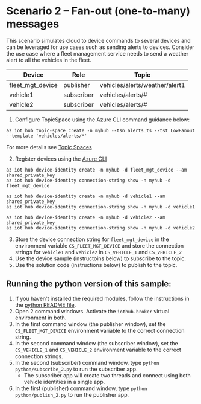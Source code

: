 # Scenario 2 – Fan-out (one-to-many) messages

This scenario simulates cloud to device commands to several devices and can be leveraged for use cases such as sending alerts to devices. Consider the use case where a fleet management service needs to send a weather alert to all the vehicles in the fleet.  

| Device | Role| Topic |
| -------- | --------------- |---------- |
| fleet_mgt_device | publisher | vehicles/alerts/weather/alert1  |
| vehicle1 | subscriber | vehicles/alerts/# |
| vehicle2 | subscriber | vehicles/alerts/# |

1. Configure TopicSpace using the Azure CLI command guidance below:

```azurecli
az iot hub topic-space create -n myhub --tsn alerts_ts --tst LowFanout --template 'vehicles/alerts/*'
  ```

  For more details see [Topic Spaces](https://github.com/Azure/IoTHubMQTTBrokerPreviewSamples#topic-spaces)

2. Register devices using the [Azure CLI](https://docs.microsoft.com/cli/azure/iot/hub/device-identity?view=azure-cli-latest#az_iot_hub_device_identity_create)

```azure cli
az iot hub device-identity create -n myhub -d fleet_mgt_device --am shared_private_key
az iot hub device-identity connection-string show -n myhub -d fleet_mgt_device

az iot hub device-identity create -n myhub -d vehicle1 --am shared_private_key
az iot hub device-identity connection-string show -n myhub -d vehicle1

az iot hub device-identity create -n myhub -d vehicle2 --am shared_private_key
az iot hub device-identity connection-string show -n myhub -d vehicle2
```

3. Store the device connection string for `fleet_mgt_device` in the environment variable `CS_FLEET_MGT_DEVICE` and store the connection strings for `vehicle1` and `vehicle2` in `CS_VEHICLE_1` and `CS_VEHICLE_2`
4. Use the device sample (instructoins below) to subscribe to the topic.
5. Use the solution code (instructions below) to publish to the topic.

## Running the python version of this sample:

1. If you haven't installed the required modules, follow the instructions in the [python README file](../python/README.md).
2. Open 2 command windows.  Activate the `iothub-broker` virtual environment in both.
3. In the first command window (the publisher window), set the `CS_FLEET_MGT_DEVICE` environment variable to the correct connection string.
4. In the second command window (the subscriber window), set the `CS_VEHICLE_1` and `CS_VEHICLE_2`  environment variable to the correct connection strings.
5. In the second (subscriber) command window, type `python python/subscribe_2.py` to run the subscriber app.
    * The subscriber app will create two threads and connect using both vehicle identities in a single app.
6. In the first (publisher) command window, type `python python/publish_2.py` to run the publisher app.

